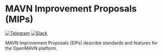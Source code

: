 # MAVN Improvement Proposals (MIPs)

[![Telegram](https://img.shields.io/badge/Telegram-join_group-informational?logo=telegram)](https://t.me/joinchat/GEXIWVWhA8Bo7Oiozw1WmQ)
[![Slack](https://img.shields.io/badge/Slack-join_workspace-informational?logo=slack)](https://join.slack.com/t/openmavn/shared_invite/zt-d1bku3gj-IUrfs36DHYkJ4D~l~DgUbQ)

MAVN Improvement Proposals (EIPs) describe standards and features for the OpenMAVN platform.
